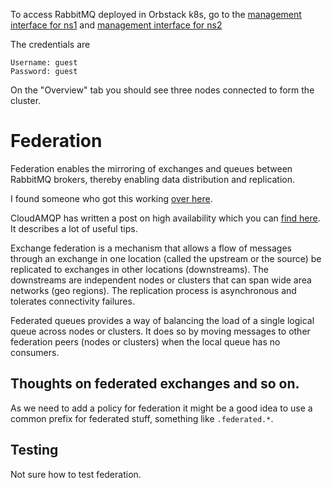 To access RabbitMQ deployed in Orbstack k8s, go to the
[management interface for ns1](http://rabbitmq.ns1.svc.cluster.local:15672)
and
[management interface for ns2](http://rabbitmq.ns2.svc.cluster.local:15672)

The credentials are
```
Username: guest
Password: guest
```

On the "Overview" tab you should see three nodes connected to form the cluster.

# Federation
Federation enables the mirroring of exchanges and queues between RabbitMQ
brokers, thereby enabling data distribution and replication.

I found someone who got this working
[over here](https://kanapuli.github.io/posts/playing-with-rabbitmq-federation/).

CloudAMQP has written a post on high availability which you can
[find here](https://www.cloudamqp.com/blog/part3-rabbitmq-best-practice-for-high-availability.html).
It describes a lot of useful tips.

Exchange federation is a mechanism that allows a flow of messages through an exchange in one location (called the upstream or the source) be replicated to exchanges in other locations (downstreams).
The downstreams are independent nodes or clusters that can span wide area networks (geo regions).
The replication process is asynchronous and tolerates connectivity failures.

Federated queues provides a way of balancing the load of a single logical queue across nodes or clusters.
It does so by moving messages to other federation peers (nodes or clusters) when the local queue has no consumers.

## Thoughts on federated exchanges and so on.

As we need to add a policy for federation it might be a good idea to use a common prefix for federated stuff, something like `.federated.*`.

## Testing
Not sure how to test federation.
